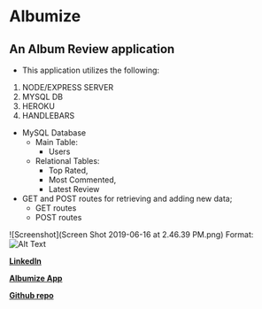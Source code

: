 
# Albumize
## An Album Review application


* This application utilizes the following:

1. NODE/EXPRESS SERVER
2. MYSQL DB
3. HEROKU
4. HANDLEBARS



* MySQL Database 
    - Main Table:
        * Users
    - Relational Tables:
        * Top Rated,
        * Most Commented,
        * Latest Review
* GET and POST routes for retrieving and adding new data;
    * GET routes
    * POST routes

![Screenshot](Screen Shot 2019-06-16 at 2.46.39 PM.png)
Format: ![Alt Text](url)





**[LinkedIn](https://www.linkedin.com/in/jason-lloyd-a0ba9529/)**

**[Albumize App](https://glacial-tundra-34381.herokuapp.com/)**

**[Github repo](https://github.com/jll9qw/AlbumReviewBlog.git)**